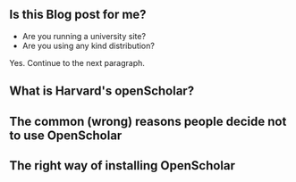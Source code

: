 ## Is this Blog post for me?

* Are you running a university site?
* Are you using any kind distribution?

Yes. Continue to the next paragraph.

## What is Harvard's openScholar?

## The common (wrong) reasons people decide not to use OpenScholar

## The right way of installing OpenScholar


